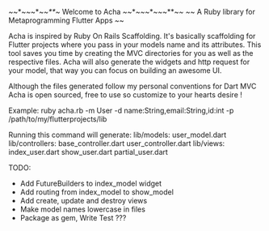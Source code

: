 *~*~*~*~*~*~*~**~* Welcome to Acha *~*~*~*~*~*~*~*~**~*~*
*~*~ A Ruby library for Metaprogramming Flutter Apps *~*~

Acha is inspired by Ruby On Rails Scaffolding. It's basically scaffolding
for Flutter projects where you pass in your models name and its attributes. This
tool saves you time by creating the MVC directories for you as well as the
respective files. Acha will also generate the widgets and http request for your model,
that way you can focus on building an awesome UI.

Although the files generated follow my personal conventions for Dart MVC Acha is
open sourced, free to use so customize to your hearts desire !

Example:
  ruby acha.rb -m User -d name:String,email:String,id:int -p /path/to/my/flutterprojects/lib

  Running this command will generate:
    lib/models:
      user_model.dart
    lib/controllers:
      base_controller.dart
      user_controller.dart
    lib/views:
      index_user.dart
      show_user.dart
      partial_user.dart

TODO:
  - Add FutureBuilders to index_model widget
  - Add routing from index_model to show_model
  - Add create, update and destroy views
  - Make model names lowercase in files 
  - Package as gem, Write Test ???
